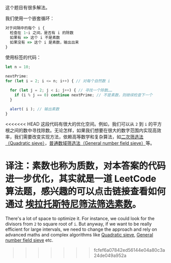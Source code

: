这个题目有很多解法。

我们使用一个嵌套循环：

```js
对于间隔中的每个 i {
  检查在 1~i 之间，是否有 i 的除数
  如果有 => 这个 i 不是素数
  如果没有 => 这个 i 是素数，输出出来
}
```

使用标签的代码：

```js run
let n = 10;

nextPrime:
for (let i = 2; i <= n; i++) { // 对每个自然数 i

  for (let j = 2; j < i; j++) { // 寻找一个除数……
    if (i % j == 0) continue nextPrime; // 不是素数，则继续检查下一个
  }

  alert( i ); // 输出素数
}
```

<<<<<<< HEAD
这段代码有很大的优化空间。例如，我们可以从 `2` 到 `i` 的平方根之间的数中寻找除数。无论怎样，如果我们想要在很大的数字范围内实现高效率，我们需要改变实现方法，依赖高等数学和复杂算法，如[二次筛选法（Quadratic sieve）](https://en.wikipedia.org/wiki/Quadratic_sieve)，[普通数域筛选法（General number field sieve）](https://en.wikipedia.org/wiki/General_number_field_sieve)等。

译注：素数也称为质数，对本答案的代码进一步优化，其实就是一道 LeetCode 算法题，感兴趣的可以点击链接查看如何通过 [埃拉托斯特尼筛法筛选素数](https://dingxuewen.com/leetcode-js-leviding/easy/204.count-primes/204.count-primes.html)。
=======
There's a lot of space to optimize it. For instance, we could look for the divisors from `2` to square root of `i`. But anyway, if we want to be really efficient for large intervals, we need to change the approach and rely on advanced maths and complex algorithms like [Quadratic sieve](https://en.wikipedia.org/wiki/Quadratic_sieve), [General number field sieve](https://en.wikipedia.org/wiki/General_number_field_sieve) etc.
>>>>>>> fcfef6a07842ed56144e04a80c3a24de049a952a
